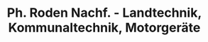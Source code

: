 ---
title: "Ph. Roden Nachf. - Landtechnik, Kommunaltechnik, Motorgeräte"
url: /lensahn/ph-roden-nachf-landtechnik-kommunaltechnik-motorgeraete/
shop: Allgemein
---
